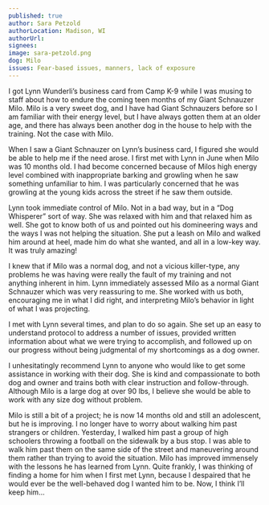 ```yaml
---
published: true
author: Sara Petzold
authorLocation: Madison, WI
authorUrl:
signees:
image: sara-petzold.png
dog: Milo
issues: Fear-based issues, manners, lack of exposure
---
```


I got Lynn Wunderli’s business card from Camp K-9 while I was musing to staff about how to endure the coming teen months of my Giant Schnauzer Milo. Milo is a very sweet dog, and I have had Giant Schnauzers before so I am familiar with their energy level, but I have always gotten them at an older age, and there has always been another dog in the house to help with the training.  Not the case with Milo.

When I saw a Giant Schnauzer on Lynn’s business card, I figured she would be able to help me if the need arose. I first met with Lynn in June when Milo was 10 months old. I had become concerned because of Milos high energy level combined with inappropriate barking and growling when he saw something unfamiliar to him. I was particularly concerned that he was growling at the young kids across the street if he saw them outside.

Lynn took immediate control of Milo. Not in a bad way, but in a “Dog Whisperer” sort of way. She was relaxed with him and that relaxed him as well. She got to know both of us and pointed out his domineering ways and the ways I was not helping the situation. She put a leash on Milo and walked him around at heel, made him do what she wanted, and all in a low-key way. It was truly amazing!

I knew that if Milo was a normal dog, and not a vicious killer-type, any problems he was having were really the fault of my training and not anything inherent in him.  Lynn immediately assessed Milo as a normal Giant Schnauzer which was very reassuring to me. She worked with us both, encouraging me in what I did right, and interpreting Milo’s behavior in light of what I was projecting.

I met with Lynn several times, and plan to do so again. She set up an easy to understand protocol to address a number of issues, provided written information about what we were trying to accomplish, and followed up on our progress without being judgmental of my shortcomings as a dog owner.

I unhesitatingly recommend Lynn to anyone who would like to get some assistance in working with their dog. She is kind and compassionate to both dog and owner and trains both with clear instruction and follow-through. Although Milo is a large dog at over 90 lbs, I believe she would be able to work with any size dog without problem.

Milo is still a bit of a project; he is now 14 months old and still an adolescent, but he is improving. I no longer have to worry about walking him past strangers or children. Yesterday, I walked him past a group of high schoolers throwing a football on the sidewalk by a bus stop. I was able to walk him past them on the same side of the street and maneuvering around them rather than trying to avoid the situation. Milo has improved immensely with the lessons he has learned from Lynn. Quite frankly, I was thinking of finding a home for him when I first met Lynn, because I despaired that he would ever be the well-behaved dog I wanted him to be. Now, I think I’ll keep him...
